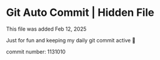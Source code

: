 # Git Auto Commit | Hidden File

This file was added Feb 12, 2025

Just for fun and keeping my daily git commit active 🤪

commit number: 1131010
